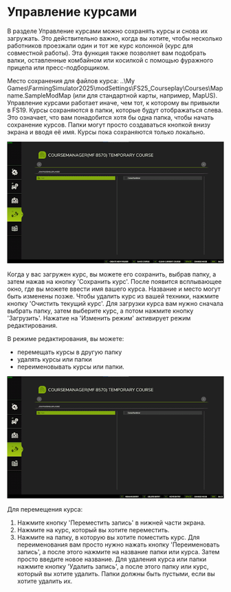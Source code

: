 # Управление курсами


В разделе Управление курсами можно сохранять курсы и снова их загружать.
Это действительно важно, когда вы хотите, чтобы несколько работников проезжали один и тот же курс колонной (курс для совместной работы).
Эта функция также позволяет вам подобрать валки, оставленные комбайном или косилкой с помощью фуражного прицепа или пресс-подборщиком.

Место сохранения для файлов курса: ..\My Games\FarmingSimulator2025\modSettings\FS25_Courseplay\Courses\Mapname.SampleModMap (или для стандартной карты, например, MapUS).
Управление курсами работает иначе, чем тот, к которому вы привыкли в FS19.
Курсы сохраняются в папки, которые будут отображаться слева. Это означает, что вам понадобится хотя бы одна папка, чтобы начать сохранение курсов.
Папки могут просто создаваться кнопкой внизу экрана и вводя её имя.
Курсы пока сохраняются только локально.


![Image](assets/images/managerbasehelp_0_0_765_430.png)


Когда у вас загружен курс, вы можете его сохранить, выбрав папку, а затем нажав на кнопку 'Сохранить курс'. После появится всплывающее окно, где вы можете ввести имя вашего курса.
Название и место могут быть изменены позже.
Чтобы удалить курс из вашей техники, нажмите кнопку 'Очистить текущий курс'.
Для загрузки курса вам нужно сначала выбрать папку, затем выберите курс, а потом нажмите кнопку 'Загрузить'.
Нажатие на 'Изменить режим' активирует режим редактирования.



В режиме редактирования, вы можете:
- перемещать курсы в другую папку
- удалять курсы или папки
- переименовывать курсы или папки.


![Image](assets/images/manageredithelp_0_0_765_430.png)


Для перемещения курса:
  1) Нажмите кнопку 'Переместить запись' в нижней части экрана.
  2) Нажмите на курс, который вы хотите переместить.
  3) Нажмите на папку, в которую вы хотите поместить курс.
Для переименования вам просто нужно нажать кнопку 'Переименовать запись', а после этого нажмите на название папки или курса. Затем просто введите новое название.
Для удаления курса или папки нажмите кнопку 'Удалить запись', а после этого папку или курс, который вы хотите удалить.
Папки должны быть пустыми, если вы хотите удалить их.


